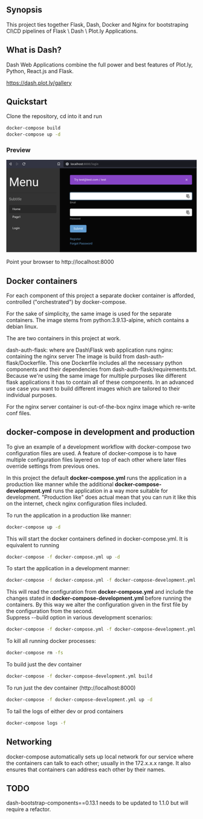 ## Synopsis

This project ties together Flask, Dash, Docker and Nginx for bootstraping 
CI\CD pipelines of Flask \ Dash \ Plot.ly Applications.

## What is Dash? 

Dash Web Applications combine the full power and best features of Plot.ly, Python, React.js and Flask.

https://dash.plot.ly/gallery

## Quickstart

Clone the repository, cd into it and run
```bash
docker-compose build
docker-compose up -d
```

### Preview

![Screenshot](screenshot.png?raw=true "Screenshot")

Point your browser to http://localhost:8000

## Docker containers

For each component of this project a separate docker container is afforded, 
controlled ("orchestrated") by docker-compose.

For the sake of simplicity, the same image is used for the separate containers. 
The image stems from python:3.9.13-alpine, which contains a debian linux.

The are two containers in this project at work.

dash-auth-flask: where are Dash\Flask web application runs
nginx: containing the nginx server
The image is build from dash-auth-flask/Dockerfile. This one Dockerfile includes all the necessary
python components and their dependencies from dash-auth-flask/requirements.txt. 
Because we're using the same image for multiple purposes like different flask applications it 
has to contain all of these components. 
In an advanced use case you want to build different images which are tailored to their 
individual purposes.

For the nginx server container is out-of-the-box nginx image which re-write conf files.

## docker-compose in development and production

To give an example of a development workflow with docker-compose two configuration files are used. 
A feature of docker-compose is to have multiple configuration files layered on top of each other 
where later files override settings from previous ones.

In this project the default __docker-compose.yml__ runs the application in a production like manner 
while the additional __docker-compose-development.yml__ runs the application in a way more suitable 
for development. "Production like" does actual mean that you can run it like this on the
internet, check nginx configuration files included.

To run the application in a production like manner:
```bash
docker-compose up -d
```
This will start the docker containers defined in docker-compose.yml. It is equivalent to running 
```bash
docker-compose -f docker-compose.yml up -d
```
To start the application in a development manner:
```bash
docker-compose -f docker-compose.yml -f docker-compose-development.yml up --build -d dash-auth-flask 
```
This will read the configuration from __docker-compose.yml__ and include the changes stated in 
__docker-compose-development.yml__ before running the containers. 
By this way we alter the configuration given in the first file by the configuration 
from the second.  
Suppress --build option in various development scenarios:
```bash
docker-compose -f docker-compose.yml -f docker-compose-development.yml up -d dash-auth-flask
```
To kill all running docker processes:
```bash
docker-compose rm -fs
```

To build just the dev container
```bash
docker-compose -f docker-compose-development.yml build
```

To run just the dev container (http://localhost:8000)
```bash
docker-compose -f docker-compose-development.yml up -d
```

To tail the logs of either dev or prod containers
```bash
docker-compose logs -f
```

## Networking

docker-compose automatically sets up local network for our service where the containers can talk 
to each other; usually in the 172.x.x.x range. It also ensures that containers can address each 
other by their names.

## TODO

dash-bootstrap-components==0.13.1 needs to be updated to 1.1.0 but will require a refactor.
